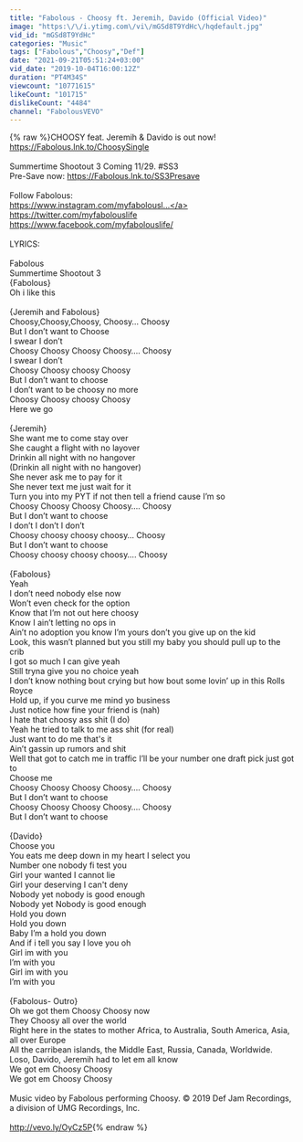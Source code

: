 ```yaml
---
title: "Fabolous - Choosy ft. Jeremih, Davido (Official Video)"
image: "https:\/\/i.ytimg.com\/vi\/mGSd8T9YdHc\/hqdefault.jpg"
vid_id: "mGSd8T9YdHc"
categories: "Music"
tags: ["Fabolous","Choosy","Def"]
date: "2021-09-21T05:51:24+03:00"
vid_date: "2019-10-04T16:00:12Z"
duration: "PT4M34S"
viewcount: "10771615"
likeCount: "101715"
dislikeCount: "4484"
channel: "FabolousVEVO"
---
```

{% raw %}CHOOSY feat. Jeremih &amp; Davido is out now! <a rel="nofollow" target="blank" href="https://Fabolous.lnk.to/ChoosySingle">https://Fabolous.lnk.to/ChoosySingle</a><br /><br />Summertime Shootout 3 Coming 11/29. #SS3 <br />Pre-Save now: <a rel="nofollow" target="blank" href="https://Fabolous.lnk.to/SS3Presave">https://Fabolous.lnk.to/SS3Presave</a><br /><br />Follow Fabolous:<br /><a rel="nofollow" target="blank" href="https://www.instagram.com/myfabolousl...">https://www.instagram.com/myfabolousl...</a><br /><a rel="nofollow" target="blank" href="https://twitter.com/myfabolouslife">https://twitter.com/myfabolouslife</a><br /><a rel="nofollow" target="blank" href="https://www.facebook.com/myfabolouslife/">https://www.facebook.com/myfabolouslife/</a><br /><br />LYRICS:<br /><br />Fabolous<br />Summertime Shootout 3<br />{Fabolous}<br />Oh i like this<br /><br />{Jeremih and Fabolous}<br />Choosy,Choosy,Choosy, Choosy… Choosy<br />But I don’t want to Choose<br />I swear I don’t<br />Choosy Choosy Choosy Choosy…. Choosy<br />I swear I don’t<br />Choosy Choosy choosy Choosy<br />But I don’t want to choose<br />I don’t want to be choosy no more<br />Choosy Choosy choosy Choosy<br />Here we go<br /><br />{Jeremih}<br />She want me to come stay over<br />She caught a flight with no layover<br />Drinkin all night with no hangover<br />(Drinkin all night with no hangover)<br />She never ask me to pay for it<br />She never text me just wait for it<br />Turn you into my PYT if not then tell a friend cause I’m so<br />Choosy Choosy Choosy Choosy…. Choosy<br />But I don’t want to choose<br />I don’t I don’t I don’t<br />Choosy choosy choosy choosy… Choosy<br />But I don’t want to choose<br />Choosy choosy choosy choosy…. Choosy<br /><br />{Fabolous}<br />Yeah<br />I don’t need nobody else now<br />Won’t even check for the option<br />Know that I’m not out here choosy<br />Know I ain’t letting no ops in<br />Ain’t no adoption you know I’m yours don’t you give up on the kid<br />Look, this wasn’t planned but you still my baby you should pull up to the crib<br />I got so much I can give yeah<br />Still tryna give you no choice yeah<br />I don’t know nothing bout crying but how bout some lovin’ up in this Rolls Royce<br />Hold up, if you curve me mind yo business<br />Just notice how fine your friend is (nah)<br />I hate that choosy ass shit (I do)<br />Yeah he tried to talk to me ass shit (for real)<br />Just want to do me that's it<br />Ain’t gassin up rumors and shit<br />Well that got to catch me in traffic I’ll be your number one draft pick just got to<br />Choose me<br />Choosy Choosy Choosy Choosy…. Choosy<br />But I don’t want to choose<br />Choosy Choosy Choosy Choosy…. Choosy<br />But I don’t want to choose<br /><br />{Davido}<br />Choose you<br />You eats me deep down in my heart I select you<br />Number one nobody fi test you<br />Girl your wanted I cannot lie<br />Girl your deserving I can't deny<br />Nobody yet nobody is good enough<br />Nobody yet Nobody is good enough<br />Hold you down<br />Hold you down<br />Baby I’m a hold you down<br />And if i tell you say I love you oh<br />Girl im with you<br />I’m with you<br />Girl im with you<br />I’m with you<br /><br />{Fabolous- Outro}<br />Oh we got them Choosy Choosy now<br />They Choosy all over the world<br />Right here in the states to mother Africa, to Australia, South America, Asia, all over Europe<br />All the carribean islands, the Middle East, Russia, Canada, Worldwide.<br />Loso, Davido, Jeremih had to let em all know<br />We got em Choosy Choosy<br />We got em Choosy Choosy<br /><br />Music video by Fabolous performing Choosy. © 2019 Def Jam Recordings, a division of UMG Recordings, Inc.<br /><br /><a rel="nofollow" target="blank" href="http://vevo.ly/OyCz5P">http://vevo.ly/OyCz5P</a>{% endraw %}
